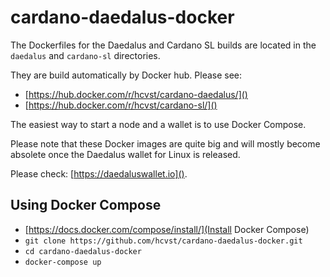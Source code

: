 # cardano-daedalus-docker
The Dockerfiles for the Daedalus and Cardano SL builds are located
in the `daedalus` and `cardano-sl` directories.

They are build automatically by Docker hub. Please see:
- [https://hub.docker.com/r/hcvst/cardano-daedalus/]()
- [https://hub.docker.com/r/hcvst/cardano-sl/]()

The easiest way to start a node and a wallet is to use Docker Compose.

Please note that these Docker images are quite big and will
mostly become absolete once the Daedalus wallet for Linux is released.

Please check: [https://daedaluswallet.io]().

## Using Docker Compose
- [https://docs.docker.com/compose/install/](Install Docker Compose)
- `git clone https://github.com/hcvst/cardano-daedalus-docker.git`  
- `cd cardano-daedalus-docker` 
- `docker-compose up`
